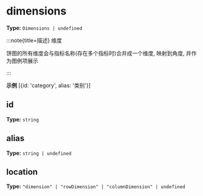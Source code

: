 # dimensions

**Type:** `Dimensions | undefined`

:::note{title=描述}
维度



饼图的所有维度会与指标名称(存在多个指标时)合并成一个维度, 映射到角度, 并作为图例项展示

:::

**示例**
[{id: 'category', alias: '类别'}]




## id

**Type:** `string`

## alias

**Type:** `string | undefined`

## location

**Type:** `"dimension" | "rowDimension" | "columnDimension" | undefined`

